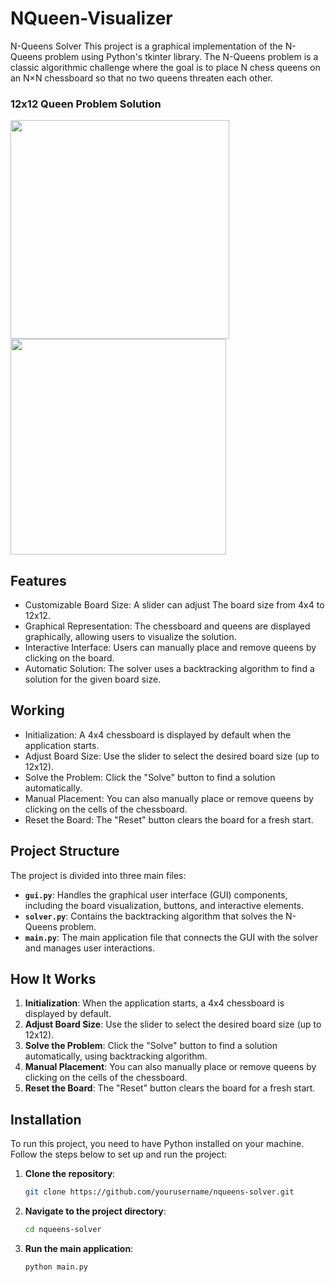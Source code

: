 # NQueen-Visualizer

N-Queens Solver
This project is a graphical implementation of the N-Queens problem using Python's tkinter library. The N-Queens problem is a classic algorithmic challenge where the goal is to place N chess queens on an N×N chessboard so that no two queens threaten each other.

### 12x12 Queen Problem Solution
<img src="https://github.com/raunnieo/NQueen-Visualizer/blob/main/playground.png" width="350">   <img src="https://github.com/raunnieo/NQueen-Visualizer/blob/main/solution.png" width="345">


## Features
+ Customizable Board Size: A slider can adjust The board size from 4x4 to 12x12.
+ Graphical Representation: The chessboard and queens are displayed graphically, allowing users to visualize the solution.
+ Interactive Interface: Users can manually place and remove queens by clicking on the board.
+ Automatic Solution: The solver uses a backtracking algorithm to find a solution for the given board size.

## Working
+ Initialization: A 4x4 chessboard is displayed by default when the application starts.
+ Adjust Board Size: Use the slider to select the desired board size (up to 12x12).
+ Solve the Problem: Click the "Solve" button to find a solution automatically.
+ Manual Placement: You can also manually place or remove queens by clicking on the cells of the chessboard.
+ Reset the Board: The "Reset" button clears the board for a fresh start.

## Project Structure
The project is divided into three main files:

- **`gui.py`**: Handles the graphical user interface (GUI) components, including the board visualization, buttons, and interactive elements.
- **`solver.py`**: Contains the backtracking algorithm that solves the N-Queens problem.
- **`main.py`**: The main application file that connects the GUI with the solver and manages user interactions.

## How It Works
1. **Initialization**: When the application starts, a 4x4 chessboard is displayed by default.
2. **Adjust Board Size**: Use the slider to select the desired board size (up to 12x12).
3. **Solve the Problem**: Click the "Solve" button to find a solution automatically, using backtracking algorithm.
4. **Manual Placement**: You can also manually place or remove queens by clicking on the cells of the chessboard.
5. **Reset the Board**: The "Reset" button clears the board for a fresh start.

## Installation

To run this project, you need to have Python installed on your machine. Follow the steps below to set up and run the project:

1. **Clone the repository**:
   ```bash
   git clone https://github.com/yourusername/nqueens-solver.git
   ```
2. **Navigate to the project directory**:
   ```bash
   cd nqueens-solver
   ```
3. **Run the main application**:
   ```bash
   python main.py
   ```
